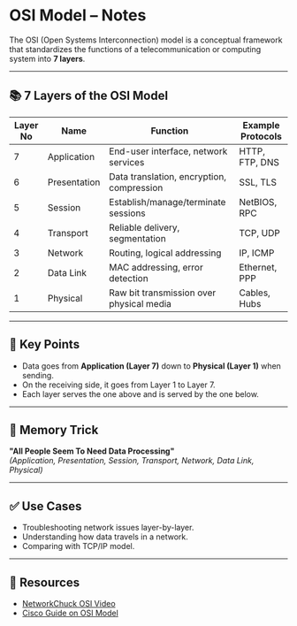 # OSI Model – Notes

The OSI (Open Systems Interconnection) model is a conceptual framework that standardizes the functions of a telecommunication or computing system into **7 layers**.

---

## 📚 7 Layers of the OSI Model

| Layer No | Name           | Function                                      | Example Protocols     |
|----------|----------------|-----------------------------------------------|------------------------|
| 7        | Application     | End-user interface, network services          | HTTP, FTP, DNS         |
| 6        | Presentation    | Data translation, encryption, compression     | SSL, TLS               |
| 5        | Session         | Establish/manage/terminate sessions           | NetBIOS, RPC           |
| 4        | Transport       | Reliable delivery, segmentation               | TCP, UDP               |
| 3        | Network         | Routing, logical addressing                   | IP, ICMP               |
| 2        | Data Link       | MAC addressing, error detection               | Ethernet, PPP          |
| 1        | Physical        | Raw bit transmission over physical media      | Cables, Hubs           |

---

## 🔑 Key Points

- Data goes from **Application (Layer 7)** down to **Physical (Layer 1)** when sending.
- On the receiving side, it goes from Layer 1 to Layer 7.
- Each layer serves the one above and is served by the one below.

---

## 🧠 Memory Trick

**"All People Seem To Need Data Processing"**  
*(Application, Presentation, Session, Transport, Network, Data Link, Physical)*

---

## ✅ Use Cases

- Troubleshooting network issues layer-by-layer.
- Understanding how data travels in a network.
- Comparing with TCP/IP model.

---

## 📎 Resources

- [NetworkChuck OSI Video](https://www.youtube.com/watch?v=vv4y_uOneC0)
- [Cisco Guide on OSI Model](https://www.cisco.com/)

